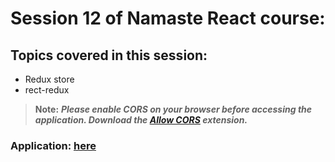 # Session 12 of Namaste React course:

## Topics covered in this session:

- Redux store
- rect-redux

> **Note:** **_Please enable CORS on your browser before accessing the application. Download the [Allow CORS](https://chrome.google.com/webstore/detail/allow-cors-access-control/lhobafahddgcelffkeicbaginigeejlf?hl=en) extension._**

### **Application: [here](https://inspiring-tulumba-646099.netlify.app/)**
